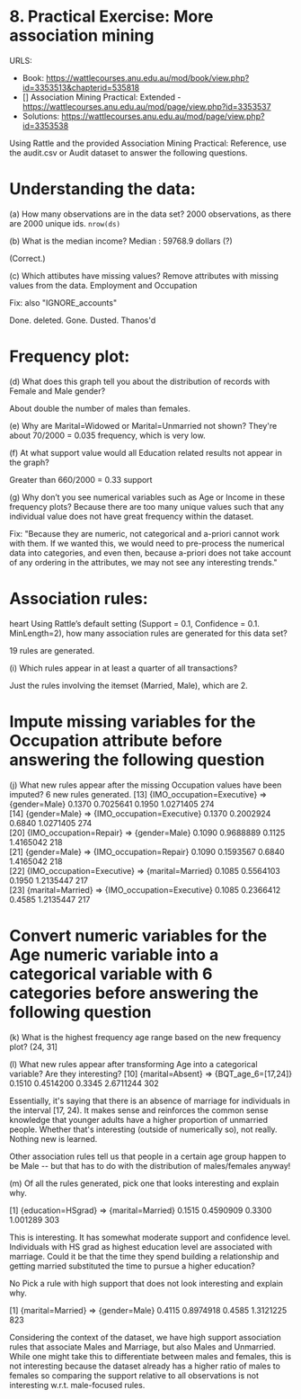 # 8. Practical Exercise: More association mining
URLS:
  * Book: https://wattlecourses.anu.edu.au/mod/book/view.php?id=3353513&chapterid=535818
  * [] Association Mining Practical: Extended - https://wattlecourses.anu.edu.au/mod/page/view.php?id=3353537
  * Solutions: https://wattlecourses.anu.edu.au/mod/page/view.php?id=3353538


Using Rattle and the provided Association Mining Practical: Reference, use the audit.csv or Audit dataset to answer the following questions.

# Understanding the data:

(a) How many observations are in the data set?
2000 observations, as there are 2000 unique ids. `nrow(ds)`

(b) What is the median income?
Median : 59768.9  dollars (?)

(Correct.)

(c) Which attibutes have missing values?  Remove attributes with missing values from the data.
Employment and Occupation

Fix: also "IGNORE_accounts"

Done. deleted. Gone. Dusted. Thanos'd

# Frequency plot:

(d) What does this graph tell you about the distribution of records with Female and Male gender?

About double the number of males than females. 

(e) Why are Marital=Widowed or Marital=Unmarried not shown?
They're about 70/2000 = 0.035 frequency, which is very low. 

(f) At what support value would all Education related results not appear in the graph?

Greater than 660/2000 = 0.33 support

(g) Why don’t you see numerical variables such as Age or Income in these frequency plots?
Because there are too many unique values such that any individual value does not have great frequency within the dataset. 

Fix: "Because they are numeric, not categorical and a-priori cannot work with them. If we wanted this, we would need to pre-process the numerical data into categories, and even then, because a-priori does not take account of any ordering in the attributes, we may not see any interesting trends."

# Association rules:

heart Using Rattle’s default setting (Support = 0.1, Confidence = 0.1. MinLength=2), how many association rules are generated for this data set?

19 rules are generated.

(i) Which rules appear in at least a quarter of all transactions?

Just the rules involving the itemset (Married, Male), which are 2. 

# Impute missing variables for the Occupation attribute before answering the following question

(j) What new rules appear after the missing Occupation values have been imputed?
6 new rules generated.
[13] {IMO_occupation=Executive}          => {gender=Male}              0.1370  0.7025641  0.1950   1.0271405 274  
[14] {gender=Male}                       => {IMO_occupation=Executive} 0.1370  0.2002924  0.6840   1.0271405 274  
[20] {IMO_occupation=Repair}             => {gender=Male}              0.1090  0.9688889  0.1125   1.4165042 218  
[21] {gender=Male}                       => {IMO_occupation=Repair}    0.1090  0.1593567  0.6840   1.4165042 218  
[22] {IMO_occupation=Executive}          => {marital=Married}          0.1085  0.5564103  0.1950   1.2135447 217  
[23] {marital=Married}                   => {IMO_occupation=Executive} 0.1085  0.2366412  0.4585   1.2135447 217  

# Convert numeric variables for the Age numeric variable into a categorical variable with 6 categories before answering the following question

(k) What is the highest frequency age range based on the new frequency plot?
(24, 31]

(l) What new rules appear after transforming Age into a categorical variable? Are they interesting?
[10] {marital=Absent}                    => {BQT_age_6=[17,24]}        0.1510  0.4514200  0.3345   2.6711244 302  

Essentially, it's saying that there is an absence of marriage for individuals in the interval [17, 24). It makes sense and reinforces the common sense knowledge that younger adults have a higher proportion of unmarried people. Whether that's interesting (outside of numerically so), not really. Nothing new is learned.

Other association rules tell us that people in a certain age group happen to be Male -- but that has to do with the distribution of males/females anyway!

(m) Of all the rules generated, pick one that looks interesting and explain why.

[1] {education=HSgrad}         => {marital=Married}          0.1515  0.4590909  0.3300   1.001289 303 

This is interesting. It has somewhat moderate support and confidence level. Individuals with HS grad as highest education level are associated with marriage. Could it be that the time they spend building a relationship and getting married substituted the time to pursue a higher education? 

No Pick a rule with high support that does not look interesting and explain why.

[1]  {marital=Married}                   => {gender=Male}              0.4115  0.8974918  0.4585   1.3121225 823  

Considering the context of the dataset, we have high support association rules that associate Males and Marriage, but also Males and Unmarried. While one might take this to differentiate between males and females, this is not interesting because the dataset already has a higher ratio of males to females so comparing the support relative to all observations is not interesting w.r.t. male-focused rules. 